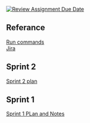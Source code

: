 [![Review Assignment Due Date](https://classroom.github.com/assets/deadline-readme-button-24ddc0f5d75046c5622901739e7c5dd533143b0c8e959d652212380cedb1ea36.svg)](https://classroom.github.com/a/ttC5_kKh)

## Referance
[Run commands](/Run_Commands)  
[Jira](https://exchange-team-yvbbfmsnqyxw.atlassian.net/jira/software/projects/SCRUM/boards/1/backlog)  

## Sprint 2
[Sprint 2 plan](/Sprint-2-Plan-and-Notes.md)

## Sprint 1
[Sprint 1 PLan and Notes](/Sprint-1-Plan-and-Notes.md)